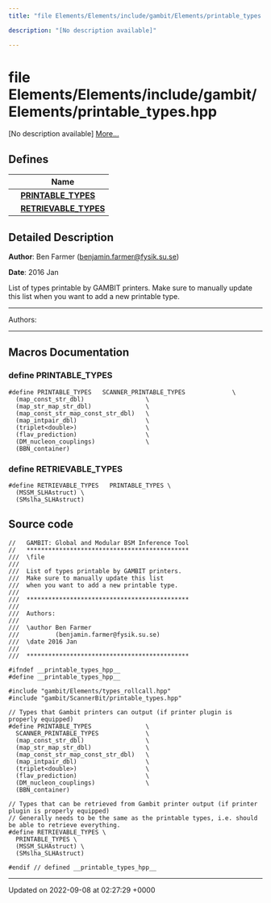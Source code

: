 ```yaml
---
title: "file Elements/Elements/include/gambit/Elements/printable_types.hpp"

description: "[No description available]"

---
```


# file Elements/Elements/include/gambit/Elements/printable_types.hpp

[No description available] [More...](#detailed-description)

## Defines

|                | Name           |
| -------------- | -------------- |
|  | **[PRINTABLE_TYPES](/documentation/code/files/elements_2include_2gambit_2elements_2printable__types_8hpp/#define-printable-types)**  |
|  | **[RETRIEVABLE_TYPES](/documentation/code/files/elements_2include_2gambit_2elements_2printable__types_8hpp/#define-retrievable-types)**  |

## Detailed Description


**Author**: Ben Farmer ([benjamin.farmer@fysik.su.se](mailto:benjamin.farmer@fysik.su.se)) 

**Date**: 2016 Jan

List of types printable by GAMBIT printers. Make sure to manually update this list when you want to add a new printable type.



------------------

Authors:



------------------




## Macros Documentation

### define PRINTABLE_TYPES

```
#define PRINTABLE_TYPES   SCANNER_PRINTABLE_TYPES             \
  (map_const_str_dbl)                 \
  (map_str_map_str_dbl)               \
  (map_const_str_map_const_str_dbl)   \
  (map_intpair_dbl)                   \
  (triplet<double>)                   \
  (flav_prediction)                   \
  (DM_nucleon_couplings)              \
  (BBN_container)
```


### define RETRIEVABLE_TYPES

```
#define RETRIEVABLE_TYPES   PRINTABLE_TYPES \
  (MSSM_SLHAstruct) \
  (SMslha_SLHAstruct)
```


## Source code

```
//   GAMBIT: Global and Modular BSM Inference Tool
//   *********************************************
///  \file
///
///  List of types printable by GAMBIT printers.
///  Make sure to manually update this list
///  when you want to add a new printable type.
///
///  *********************************************
///
///  Authors:
///
///  \author Ben Farmer
///          (benjamin.farmer@fysik.su.se)
///  \date 2016 Jan
///
///  *********************************************

#ifndef __printable_types_hpp__
#define __printable_types_hpp__

#include "gambit/Elements/types_rollcall.hpp"
#include "gambit/ScannerBit/printable_types.hpp"

// Types that Gambit printers can output (if printer plugin is properly equipped)
#define PRINTABLE_TYPES               \
  SCANNER_PRINTABLE_TYPES             \
  (map_const_str_dbl)                 \
  (map_str_map_str_dbl)               \
  (map_const_str_map_const_str_dbl)   \
  (map_intpair_dbl)                   \
  (triplet<double>)                   \
  (flav_prediction)                   \
  (DM_nucleon_couplings)              \
  (BBN_container)

// Types that can be retrieved from Gambit printer output (if printer plugin is properly equipped)
// Generally needs to be the same as the printable types, i.e. should be able to retrieve everything.
#define RETRIEVABLE_TYPES \
  PRINTABLE_TYPES \
  (MSSM_SLHAstruct) \
  (SMslha_SLHAstruct)

#endif // defined __printable_types_hpp__
```


-------------------------------

Updated on 2022-09-08 at 02:27:29 +0000
